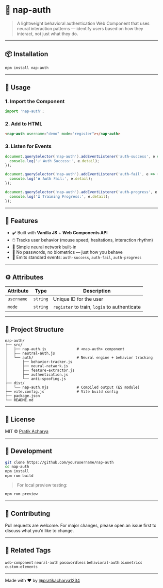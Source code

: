 # 🧠 nap-auth

> A lightweight behavioral authentication Web Component that uses neural interaction patterns — identify users based on how they interact, not just what they do.

---

## 📦 Installation

```bash
npm install nap-auth
```

---

## 🚀 Usage

### 1. Import the Component
```js
import 'nap-auth';
```

### 2. Add to HTML
```html
<nap-auth username="demo" mode="register"></nap-auth>
```

### 3. Listen for Events
```js
document.querySelector('nap-auth').addEventListener('auth-success', e => {
  console.log('✅ Auth Success:', e.detail);
});

document.querySelector('nap-auth').addEventListener('auth-fail', e => {
  console.log('❌ Auth Fail:', e.detail);
});

document.querySelector('nap-auth').addEventListener('auth-progress', e => {
  console.log('⏳ Training Progress:', e.detail);
});
```

---

## 🧠 Features

- ✔️ Built with **Vanilla JS** + **Web Components API**
- 🖱️ Tracks user behavior (mouse speed, hesitations, interaction rhythm)
- 🧬 Simple neural network built-in
- 🔐 No passwords, no biometrics — just how you behave
- 🎯 Emits standard events: `auth-success`, `auth-fail`, `auth-progress`

---

## ⚙️ Attributes

| Attribute | Type     | Description                                |
|----------|----------|--------------------------------------------|
| `username` | `string` | Unique ID for the user                     |
| `mode`     | `string` | `register` to train, `login` to authenticate |

---

## 🧱 Project Structure
```
nap-auth/
├── src/
│   ├── nap-auth.js              # <nap-auth> component
│   ├── neutral-auth.js              
│   └── auth/                    # Neural engine + behavior tracking
│       ├── behavior-tracker.js
│       ├── neural-network.js
│       ├── feature-extractor.js
│       ├── authentication.js
│       └── anti-spoofing.js
├── dist/
│   └── nap-auth.mjs             # Compiled output (ES module)
├── vite.config.js               # Vite build config
├── package.json
└── README.md
```

---

## 📜 License

MIT © [Pratik Acharya](https://github.com/pratikacharya1234)

---

## 🧪 Development

```bash
git clone https://github.com/yourusername/nap-auth
cd nap-auth
npm install
npm run build
```

> For local preview testing:
```bash
npm run preview
```

---

## 📣 Contributing

Pull requests are welcome. For major changes, please open an issue first to discuss what you’d like to change.

---

## 📌 Related Tags
`web-component` `neural-auth` `passwordless` `behavioral-auth` `biometrics` `custom-elements`

---

Made with ❤️ by [@pratikacharya1234](https://github.com/pratikacharya1234)
